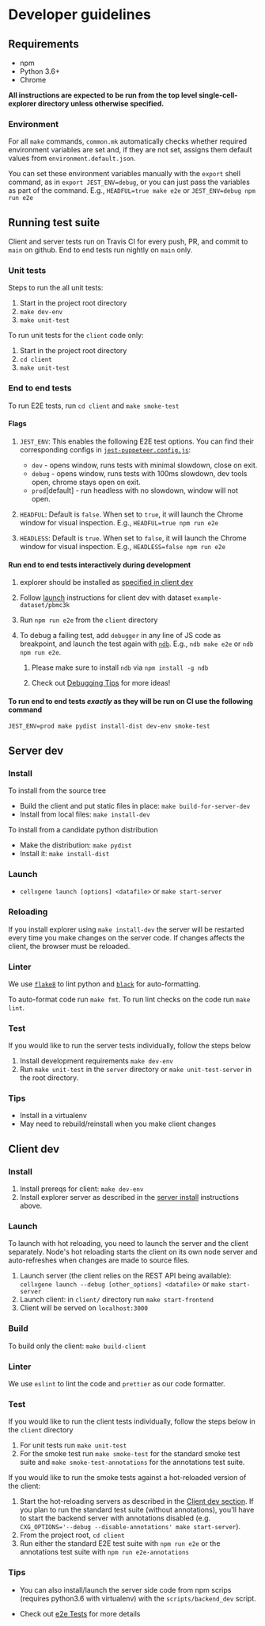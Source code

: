 # Developer guidelines

## Requirements

- npm
- Python 3.6+
- Chrome

**All instructions are expected to be run from the top level single-cell-explorer directory unless otherwise specified.**

### Environment

For all `make` commands, `common.mk` automatically checks whether required environment variables are set and, if they are not set, assigns them default values from `environment.default.json`.

You can set these environment variables manually with the `export` shell command, as in `export JEST_ENV=debug`, or you can just pass the variables as part of the command. E.g., `HEADFUL=true make e2e` or `JEST_ENV=debug npm run e2e`

## Running test suite

Client and server tests run on Travis CI for every push, PR, and commit to `main` on github. End to end tests run nightly on `main` only.

### Unit tests

Steps to run the all unit tests:

1. Start in the project root directory
1. `make dev-env`
1. `make unit-test`

To run unit tests for the `client` code only:

1. Start in the project root directory
1. `cd client`
1. `make unit-test`

### End to end tests

To run E2E tests, run `cd client` and `make smoke-test`

#### Flags

1. `JEST_ENV`: This enables the following E2E test options. You can find their corresponding configs in [`jest-puppeteer.config.js`](../client/jest-puppeteer.config.js):

   - `dev` - opens window, runs tests with minimal slowdown, close on exit.
   - `debug` - opens window, runs tests with 100ms slowdown, dev tools open, chrome stays open on exit.
   - `prod`[default] - run headless with no slowdown, window will not open.

2. `HEADFUL`: Default is `false`. When set to `true`, it will launch the Chrome window for visual inspection. E.g., `HEADFUL=true npm run e2e`

3. `HEADLESS`: Default is `true`. When set to `false`, it will launch the Chrome window for visual inspection. E.g., `HEADLESS=false npm run e2e`

#### Run end to end tests interactively during development

1. explorer should be installed as [specified in client dev](#install)

1. Follow [launch](#launch) instructions for client dev with dataset `example-dataset/pbmc3k`

1. Run `npm run e2e` from the `client` directory

1. To debug a failing test, add `debugger` in any line of JS code as breakpoint, and launch the test again with [`ndb`](https://github.com/GoogleChromeLabs/ndb). E.g., `ndb make e2e` or `ndb npm run e2e`.

   1. Please make sure to install `ndb` via `npm install -g ndb`

   1. Check out [Debugging Tips](e2e_tests.md#debugging-tips) for more ideas!

#### To run end to end tests _exactly_ as they will be run on CI use the following command

```shell
JEST_ENV=prod make pydist install-dist dev-env smoke-test
```

## Server dev

### Install

To install from the source tree

- Build the client and put static files in place: `make build-for-server-dev`
- Install from local files: `make install-dev`

To install from a candidate python distribution

- Make the distribution: `make pydist`
- Install it: `make install-dist`

### Launch

- `cellxgene launch [options] <datafile>` or `make start-server`

### Reloading

If you install explorer using `make install-dev` the server will be restarted every time you make changes on the server code. If changes affects the client, the browser must be reloaded.

### Linter

We use [`flake8`](https://github.com/PyCQA/flake8) to lint python and [`black`](https://pypi.org/project/black/) for auto-formatting.

To auto-format code run `make fmt`. To run lint checks on the code run `make lint`.

### Test

If you would like to run the server tests individually, follow the steps below

1. Install development requirements `make dev-env`
1. Run `make unit-test` in the `server` directory or `make unit-test-server` in the root directory.

### Tips

- Install in a virtualenv
- May need to rebuild/reinstall when you make client changes

## Client dev

### Install

1. Install prereqs for client: `make dev-env`
2. Install explorer server as described in the [server install](#install) instructions above.

### Launch

To launch with hot reloading, you need to launch the server and the client separately. Node's hot reloading starts the client on its own node server and auto-refreshes when changes are made to source files.

1. Launch server (the client relies on the REST API being available): `cellxgene launch --debug [other_options] <datafile>` or `make start-server`
2. Launch client: in `client/` directory run `make start-frontend`
3. Client will be served on `localhost:3000`

### Build

To build only the client: `make build-client`

### Linter

We use `eslint` to lint the code and `prettier` as our code formatter.

### Test

If you would like to run the client tests individually, follow the steps below in the `client` directory

1. For unit tests run `make unit-test`
1. For the smoke test run `make smoke-test` for the standard smoke test suite and `make smoke-test-annotations` for the annotations test suite.

If you would like to run the smoke tests against a hot-reloaded version of the client:

1. Start the hot-reloading servers as described in the [Client dev section](#client-dev). If you plan to run the standard test suite (without annotations), you'll have to start the backend server with annotations disabled (e.g. `CXG_OPTIONS='--debug --disable-annotations' make start-server`).
1. From the project root, `cd client`
1. Run either the standard E2E test suite with `npm run e2e` or the annotations test suite with `npm run e2e-annotations`

### Tips

- You can also install/launch the server side code from npm scrips (requires python3.6 with virtualenv) with the `scripts/backend_dev` script.

- Check out [e2e Tests](e2e_tests.md) for more details
